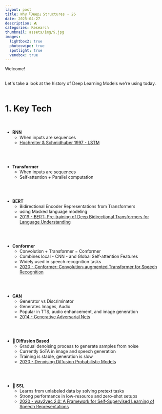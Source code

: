 ```yaml
---
layout: post
title: Why「Deep」Structures - 26
date: 2025-04-27
description: ⛺️
categories: Research
thumbnail: assets/img/9.jpg
images:
  lightbox2: true
  photoswipe: true
  spotlight: true
  venobox: true
---
```


Welcome!<br><br>

Let's take a look at the history of Deep Learning Models we're using today.<br><br>

# 1. Key Tech<br><br>

- **RNN**
  - When inputs are sequences<br>
  - [Hochreiter & Schmidhuber 1997 - LSTM](https://ieeexplore.ieee.org/abstract/document/6795963)<br>

<br><br>

- **Transformer**
  - When inputs are sequences<br>
  - Self-attention + Parallel computation<br>

<br><br>


- **BERT**
  - Bidirectional Encoder Representations from Transformers<br>
  - using Masked language modeling<br>
  - [2019 - BERT: Pre-training of Deep Bidirectional Transformers for Language Understanding](https://aclanthology.org/N19-1423/?utm_campaign=The%20Batch&utm_source=hs_email&utm_medium=email&_hsenc=p2ANqtz-_m9bbH_7ECE1h3lZ3D61TYg52rKpifVNjL4fvJ85uqggrXsWDBTB7YooFLJeNXHWqhvOyC)<br>

<br><br>


- **Conformer**
  - Convolution + Transformer = Conformer
  - Combines local - CNN - and Global Self-attention Features
  - Widely used in speech recognition tasks
  - [2020 - Conformer: Convolution-augmented Transformer for Speech Recognition](https://arxiv.org/abs/2005.08100)<br>

<br><br>


 - **GAN**
   - Generator vs Discriminator<br>
   - Generates Images, Audio<br>
   - Popular in TTS, audio enhancement, and image generation<br>
   - [2014 - Generative Adversarial Nets](https://proceedings.neurips.cc/paper_files/paper/2014/hash/f033ed80deb0234979a61f95710dbe25-Abstract.html)<br>

<br><br>

- **📍 Diffusion Based**
  -  Gradual denoising process to generate samples from noise<br>
  -  Currently SoTA in image and speech generation<br>
  -  Training is stable, generation is slow<br>
  - [2020 - Denoising Diffusion Probabilistic Models](https://proceedings.neurips.cc/paper/2020/hash/4c5bcfec8584af0d967f1ab10179ca4b-Abstract.html)<br>

<br><br>

- **📍 SSL**
  - Learns from unlabeled data by solving pretext tasks<br>
  - Strong performance in low-resource and zero-shot setups<br>
  - [2020 - wav2vec 2.0: A Framework for Self-Supervised Learning of Speech Representations](https://proceedings.neurips.cc/paper/2020/hash/92d1e1eb1cd6f9fba3227870bb6d7f07-Abstract.html)<br>

<br><br>



